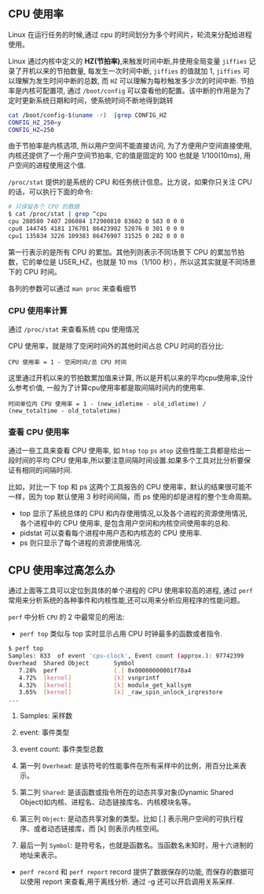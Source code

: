 ## CPU 使用率

Linux 在运行任务的时候,通过 cpu 的时间划分为多个时间片，轮流来分配给进程使用。

Linux 通过内核中定义的 **HZ(节拍率)**,来触发时间中断,并使用全局变量 `jiffies` 记录了开机以来的节拍数量, 每发生一次时间中断, `jiffies` 的值就加 1, `jiffies` 可以理解为发生时间中断的总数, 而 `HZ` 可以理解为每秒触发多少次的时间中断. 节拍率是内核可配置项, 通过 `/boot/config` 可以查看他的配置。该中断的作用是为了定时更新系统日期和时间，使系统时间不断地得到跳转

```bash
cat /boot/config-$(uname -r)  |grep CONFIG_HZ
CONFIG_HZ_250=y
CONFIG_HZ=250
```

由于节拍率是内核选项, 所以用户空间不能直接访问, 为了方便用户空间直接使用, 内核还提供了一个用户空间节拍率, 它的值是固定的 100 也就是 1/100(10ms), 用户空间的进程使用这个值.

`/proc/stat` 提供的是系统的 CPU 和任务统计信息。比方说，如果你只关注 CPU 的话，可以执行下面的命令:

```bash
# 只保留各个 CPU 的数据
$ cat /proc/stat | grep ^cpu
cpu 280580 7407 286084 172900810 83602 0 583 0 0 0
cpu0 144745 4181 176701 86423902 52076 0 301 0 0 0
cpu1 135834 3226 109383 86476907 31525 0 282 0 0 0
```

第一行表示的是所有 CPU 的累加。其他列则表示不同场景下 CPU 的累加节拍数，它的单位是 USER_HZ，也就是 10 ms（1/100 秒），所以这其实就是不同场景下的 CPU 时间。

各列的参数可以通过 `man proc` 来查看细节

### CPU 使用率计算

通过 `/proc/stat` 来查看系统 cpu 使用情况

CPU 使用率，就是除了空闲时间外的其他时间占总 CPU 时间的百分比:

```text
CPU 使用率 = 1 - 空闲时间/总 CPU 时间
```

这里通过开机以来的节拍数累加值来计算, 所以是开机以来的平均cpu使用率,没什么参考价值, 一般为了计算cpu使用率都是取间隔时间内的使用率.

```text
时间单位内 CPU 使用率 = 1 - (new_idletime - old_idletime) / (new_totaltime - old_totaletime)
```

### 查看 CPU 使用率

通过一些工具来查看 CPU 使用率, 如 `htop` `top` `ps` `atop` 这些性能工具都是给出一段时间的平均 CPU 使用率,所以要注意间隔时间设置.如果多个工具对比分析要保证有相同的间隔时间.

比如，对比一下 top 和 ps 这两个工具报告的 CPU 使用率，默认的结果很可能不一样，因为 top 默认使用 3 秒时间间隔，而 ps 使用的却是进程的整个生命周期。

- top 显示了系统总体的 CPU 和内存使用情况,以及各个进程的资源使用情况, 各个进程中的 CPU 使用率, 是包含用户空间和内核空间使用率的总和.
- pidstat 可以查看每个进程中用户态和内核态的 CPU 使用率.
- ps 则只显示了每个进程的资源使用情况.

## CPU 使用率过高怎么办

通过上面等工具可以定位到具体的单个进程的 CPU 使用率较高的进程, 通过 `perf` 常用来分析系统的各种事件和内核性能,还可以用来分析应用程序的性能问题。

`perf` 中分析 `CPU` 的 2 中最常见的用法:

- `perf top` 类似与 top 实时显示占用 CPU 时钟最多的函数或者指令.

```bash
$ perf top
Samples: 833  of event 'cpu-clock', Event count (approx.): 97742399
Overhead  Shared Object       Symbol
   7.28%  perf                [.] 0x00000000001f78a4
   4.72%  [kernel]            [k] vsnprintf
   4.32%  [kernel]            [k] module_get_kallsym
   3.65%  [kernel]            [k] _raw_spin_unlock_irqrestore
...
```

1. Samples: 采样数
2. event: 事件类型
3. event count: 事件类型总数

1. 第一列 `Overhead`: 是该符号的性能事件在所有采样中的比例，用百分比来表示。
2. 第二列 `Shared`: 是该函数或指令所在的动态共享对象(Dynamic Shared Object)如内核、进程名、动态链接库名、内核模块名等。
3. 第三列 `Object`: 是动态共享对象的类型。比如 [.] 表示用户空间的可执行程序、或者动态链接库，而 [k] 则表示内核空间。
4. 最后一列 `Symbol`: 是符号名，也就是函数名。当函数名未知时，用十六进制的地址来表示。

- `perf record` 和 `perf report` record 提供了数据保存的功能, 而保存的数据可以使用 report 来查看,用于离线分析. 通过 -g 还可以开启调用关系采样.
